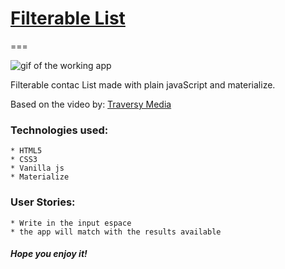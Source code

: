 # [Filterable List](https://elena-in-code.github.io/Filterable-List/ "live sample")

===

![](https://user-images.githubusercontent.com/30567608/33764414-96d72d12-dc14-11e7-9778-19ccf8af7e69.gif "gif of the working app")

Filterable contac List made with plain javaScript and materialize.

Based on the video by:
	[Traversy Media](https://www.youtube.com/watch?v=G1eW3Oi6uoc "see the full tutorial and make your own")
	

### Technologies used: 

	* HTML5
	* CSS3
	* Vanilla js
	* Materialize

### User Stories: 

	* Write in the input espace
	* the app will match with the results available

##### Hope you enjoy it!
